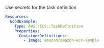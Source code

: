 
Use secrets for the task definition

```yaml
Resources:
  GoodExample:
    Type: AWS::ECS::TaskDefinition
    Properties:
      ContainerDefinitions:
        - Image: amazon/amazon-ecs-sample
```


